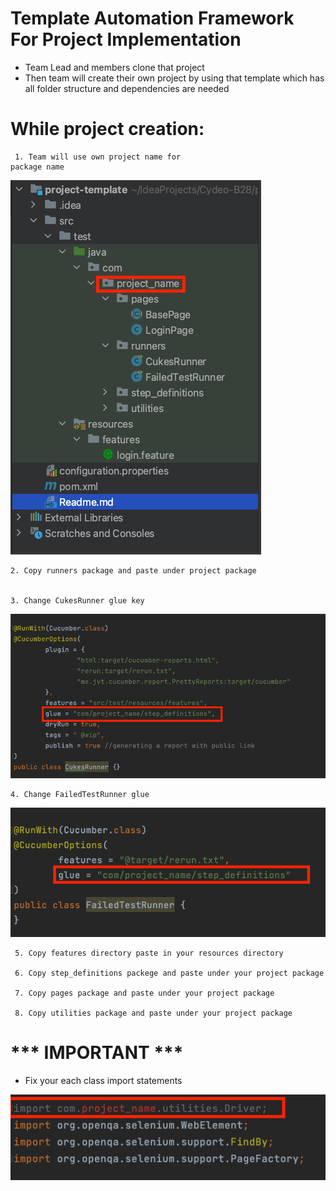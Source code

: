 # Template Automation Framework For Project Implementation

-  Team Lead and members clone that project
-  Then team will create their own project by using that template which has all folder structure and dependencies 
   are needed


# While project creation:

     1. Team will use own project name for
    package name
  
![](template-files/package_name.png)

    2. Copy runners package and paste under project package     


    3. Change CukesRunner glue key

![](template-files/cukes_glue.png)

    4. Change FailedTestRunner glue

![](template-files/failed_glue.png)


     5. Copy features directory paste in your resources directory
 
     6. Copy step_definitions packege and paste under your project package

     7. Copy pages package and paste under your project package

     8. Copy utilities package and paste under your project package


# *** IMPORTANT *** 

 - Fix your each class import statements


![](template-files/fix_import.png)

